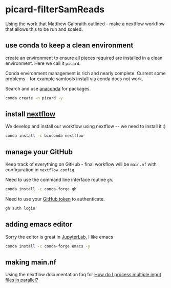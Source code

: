# picard-filterSamReads

Using the work that Matthew Galbraith outlined - make a nextflow workflow that allows this to be run and scaled.


## use conda to keep a clean environment

create an environment to ensure all pieces required are installed in a clean environment.
Here we call it `picard`.

Conda environment management is rich and nearly complete.  Current some problems - for example samtools install via conda does not work.

Search and use [anaconda](https://anaconda.org/) for packages. 

```bash
conda create -n picard -y
```

## install [nextflow](https://nextflow.io)

We develop and install our workflow using nextflow -- we need to install it :)

```bash
conda install -c bioconda nextflow
```

## manage your GitHub

Keep track of everything on GitHub - final workflow will be `main.nf` with configuration in `nextflow.config`.

Need to use the command line interface routine `gh`.

```bash
conda install -c conda-forge gh
```

Need to use your [GitHub token](https://docs.github.com/en/authentication/keeping-your-account-and-data-secure/creating-a-personal-access-token) to authenticate.

```bash
gh auth login
```

## adding emacs editor

Sorry the editor is great in [JupyterLab](https://jupyterlab.readthedocs.io/en/stable/), I like emacs

```bash
conda install -c conda-forge emacs -y
```

## making main.nf

Using the nextflow documentation faq for [How do I process multiple input files in parallel?](https://www.nextflow.io/docs/latest/faq.html#how-do-i-process-multiple-input-files-in-parallel)






